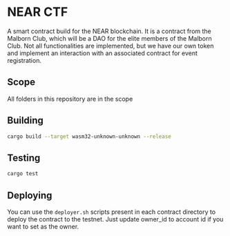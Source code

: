 # NEAR CTF

A smart contract build for the NEAR blockchain. It is a contract from the Malborn Club, which will be a DAO for the elite members of the Malborn Club. Not all functionalities are implemented, but we have our own token and implement an interaction with an associated contract for event registration.

## Scope

All folders in this repository are in the scope

## Building

```bash
cargo build --target wasm32-unknown-unknown --release
```

## Testing

```bash
cargo test
```

## Deploying

You can use the `deployer.sh` scripts present in each contract directory to deploy the contract to the testnet. Just update owner_id to account id if you want to set as the owner.
